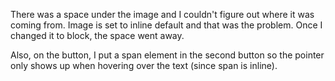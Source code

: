 There was a space under the image and I couldn't figure out where it was coming from. Image is set to inline default and that was the problem. Once I changed it to block, the space went away.

Also, on the button, I put a span element in the second button so the pointer only shows up when hovering over the text (since span is inline).